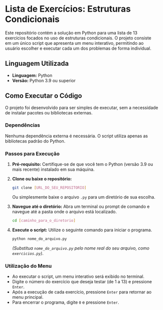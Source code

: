 
# Lista de Exercícios: Estruturas Condicionais

Este repositório contém a solução em Python para uma lista de 13 exercícios focados no uso de estruturas condicionais. O projeto consiste em um único script que apresenta um menu interativo, permitindo ao usuário escolher e executar cada um dos problemas de forma individual.

## Linguagem Utilizada

* **Linguagem:** Python
* **Versão:** Python 3.9 ou superior

## Como Executar o Código

O projeto foi desenvolvido para ser simples de executar, sem a necessidade de instalar pacotes ou bibliotecas externas.

### Dependências

Nenhuma dependência externa é necessária. O script utiliza apenas as bibliotecas padrão do Python.

### Passos para Execução

1.  **Pré-requisito:** Certifique-se de que você tem o Python (versão 3.9 ou mais recente) instalado em sua máquina.

2.  **Clone ou baixe o repositório:**
    ```bash
    git clone [URL_DO_SEU_REPOSITORIO]
    ```
    Ou simplesmente baixe o arquivo `.py` para um diretório de sua escolha.

3.  **Navegue até o diretório:** Abra um terminal ou prompt de comando e navegue até a pasta onde o arquivo está localizado.
    ```bash
    cd [caminho_para_o_diretorio]
    ```

4.  **Execute o script:** Utilize o seguinte comando para iniciar o programa.

    ```bash
    python nome_do_arquivo.py
    ```
    *(Substitua `nome_do_arquivo.py` pelo nome real do seu arquivo, como `exercicios.py`)*.

### Utilização do Menu

- Ao executar o script, um menu interativo será exibido no terminal.
- Digite o número do exercício que deseja testar (de 1 a 13) e pressione `Enter`.
- Após a execução de cada exercício, pressione `Enter` para retornar ao menu principal.
- Para encerrar o programa, digite `0` e pressione `Enter`.
